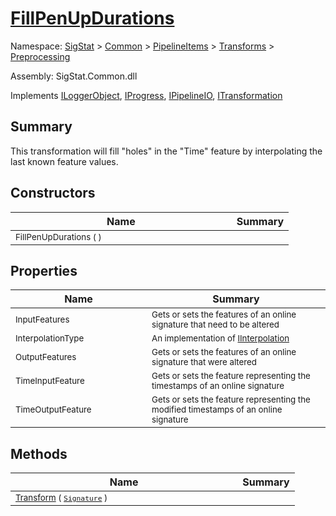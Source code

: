 # [FillPenUpDurations](./FillPenUpDurations.md)

Namespace: [SigStat]() > [Common](./../../../README.md) > [PipelineItems]() > [Transforms]() > [Preprocessing](./README.md)

Assembly: SigStat.Common.dll

Implements [ILoggerObject](./../../../ILoggerObject.md), [IProgress](./../../../Helpers/IProgress.md), [IPipelineIO](./../../../Pipeline/IPipelineIO.md), [ITransformation](./../../../ITransformation.md)

## Summary
This transformation will fill "holes" in the "Time" feature by interpolating the last known  feature values.

## Constructors

| Name | Summary | 
| --- | --- | 
| <sub>FillPenUpDurations (  )</sub><img style="cursor:not-allowed; width:200px;"/>| <sub></sub>| <br>


## Properties

| Name | Summary | 
| --- | --- | 
| <sub>InputFeatures</sub><img style="cursor:not-allowed; width:200px;"/>| <sub>Gets or sets the features of an online signature that need to be altered</sub>| <br>
| <sub>InterpolationType</sub><img style="cursor:not-allowed; width:200px;"/>| <sub>An implementation of [IInterpolation](https://github.com/hargitomi97/sigstat/blob/master/docs/md/SigStat/Common/PipelineItems/Transforms/Preprocessing/IInterpolation.md)</sub>| <br>
| <sub>OutputFeatures</sub><img style="cursor:not-allowed; width:200px;"/>| <sub>Gets or sets the features of an online signature that were altered</sub>| <br>
| <sub>TimeInputFeature</sub><img style="cursor:not-allowed; width:200px;"/>| <sub>Gets or sets the feature representing the timestamps of an online signature</sub>| <br>
| <sub>TimeOutputFeature</sub><img style="cursor:not-allowed; width:200px;"/>| <sub>Gets or sets the feature representing the modified timestamps of an online signature</sub>| <br>


## Methods

| Name | Summary | 
| --- | --- | 
| <sub>[Transform](./Methods/FillPenUpDurations-100663741.md) ( [`Signature`](./../../../Signature.md) )</sub><img style="cursor:not-allowed; width:200px;"/>| <sub></sub>| <br>


